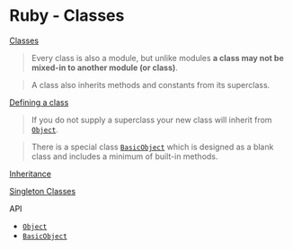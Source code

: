 # Ruby - Classes

[Classes](https://ruby-doc.org/core-2.7.1/doc/syntax/modules_and_classes_rdoc.html#label-Classes)

> Every class is also a module, but unlike modules **a class may not be mixed-in to another module (or class)**.

> A class also inherits methods and constants from its superclass.

[Defining a class](https://ruby-doc.org/core-2.7.1/doc/syntax/modules_and_classes_rdoc.html#label-Defining+a+class)

> If you do not supply a superclass your new class will inherit from [`Object`](https://ruby-doc.org/core-2.7.1/Object.html).

> There is a special class [`BasicObject`](https://ruby-doc.org/core-2.7.1/BasicObject.html) which is designed as a blank class and includes a minimum of built-in methods.

[Inheritance](https://ruby-doc.org/core-2.7.1/doc/syntax/modules_and_classes_rdoc.html#label-Inheritance)

[Singleton Classes](https://ruby-doc.org/core-2.7.1/doc/syntax/modules_and_classes_rdoc.html#label-Singleton+Classes)

API

- [`Object`](https://ruby-doc.org/core-2.7.1/Object.html)
- [`BasicObject`](https://ruby-doc.org/core-2.7.1/BasicObject.html)
